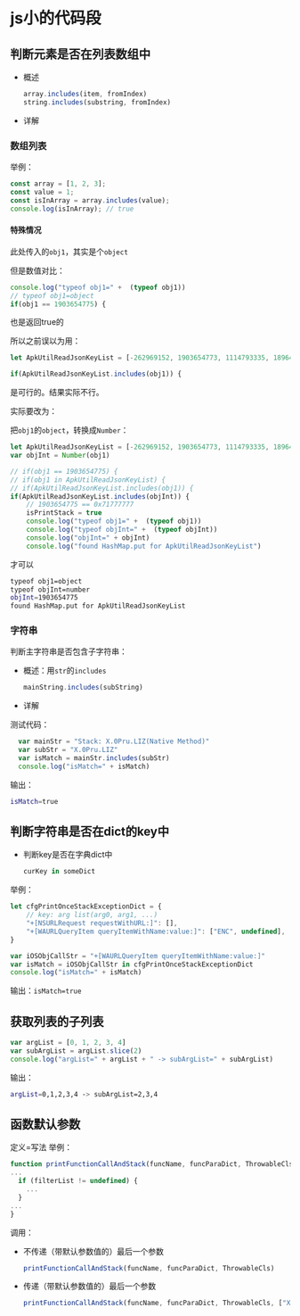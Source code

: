 # js小的代码段

## 判断元素是否在列表数组中

* 概述
	```js
	array.includes(item, fromIndex)
	string.includes(substring, fromIndex)
	```
* 详解

### 数组列表

举例：

```js
const array = [1, 2, 3];
const value = 1;
const isInArray = array.includes(value);
console.log(isInArray); // true
```

#### 特殊情况

此处传入的`obj1`，其实是个`object`

但是数值对比：

```js
console.log("typeof obj1=" +  (typeof obj1))
// typeof obj1=object
if(obj1 == 1903654775) {
```

也是返回true的

所以之前误以为用：

```js
let ApkUtilReadJsonKeyList = [-262969152, 1903654773, 1114793335, 1896449818, 1903654775 ]

if(ApkUtilReadJsonKeyList.includes(obj1)) {
```

是可行的。结果实际不行。

实际要改为：

把`obj1`的`object`，转换成`Number`：

```js
let ApkUtilReadJsonKeyList = [-262969152, 1903654773, 1114793335, 1896449818, 1903654775 ]
var objInt = Number(obj1)

// if(obj1 == 1903654775) {
// if(obj1 in ApkUtilReadJsonKeyList) {
// if(ApkUtilReadJsonKeyList.includes(obj1)) {
if(ApkUtilReadJsonKeyList.includes(objInt)) {
	// 1903654775 == 0x71777777
	isPrintStack = true
	console.log("typeof obj1=" +  (typeof obj1))
	console.log("typeof objInt=" +  (typeof objInt))
	console.log("objInt=" + objInt)
	console.log("found HashMap.put for ApkUtilReadJsonKeyList")
```

才可以

```bash
typeof obj1=object
typeof objInt=number
objInt=1903654775
found HashMap.put for ApkUtilReadJsonKeyList
```

### 字符串

判断主字符串是否包含子字符串：

* 概述：用`str`的`includes`
	```js
	mainString.includes(subString)
	```
* 详解

测试代码：

```js
  var mainStr = "Stack: X.0Pru.LIZ(Native Method)"
  var subStr = "X.0Pru.LIZ"
  var isMatch = mainStr.includes(subStr)
  console.log("isMatch=" + isMatch)
```

输出：

```bash
isMatch=true
```

## 判断字符串是否在dict的key中

* 判断key是否在字典dict中
	```js
	curKey in someDict
	```

举例：

```js
let cfgPrintOnceStackExceptionDict = {
    // key: arg list(arg0, arg1, ...)
    "+[NSURLRequest requestWithURL:]": [],
    "+[WAURLQueryItem queryItemWithName:value:]": ["ENC", undefined],
}

var iOSObjCallStr = "+[WAURLQueryItem queryItemWithName:value:]"
var isMatch = iOSObjCallStr in cfgPrintOnceStackExceptionDict
console.log("isMatch=" + isMatch)
```

输出：`isMatch=true`

## 获取列表的子列表

```js
var argList = [0, 1, 2, 3, 4]
var subArgList = argList.slice(2)
console.log("argList=" + argList + " -> subArgList=" + subArgList)
```

输出：

```bash
argList=0,1,2,3,4 -> subArgList=2,3,4
```

## 函数默认参数

定义=写法 举例：

```js
function printFunctionCallAndStack(funcName, funcParaDict, ThrowableCls, filterList=undefined){
...
  if (filterList != undefined) {
    ...
  }
...
}
```

调用：

* 不传递（带默认参数值的）最后一个参数
	```js
	printFunctionCallAndStack(funcName, funcParaDict, ThrowableCls)
	```
* 传递（带默认参数值的）最后一个参数
	```js
	printFunctionCallAndStack(funcName, funcParaDict, ThrowableCls, ["X.0Pru.LIZ"])
	```

